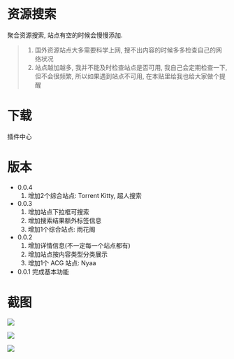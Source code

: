 # 资源搜索
聚合资源搜索, 站点有空的时候会慢慢添加.

> 1. 国外资源站点大多需要科学上网, 搜不出内容的时候多多检查自己的网络状况
> 2. 站点越加越多, 我并不能及时检查站点是否可用, 我自己会定期检查一下, 但不会很频繁, 所以如果遇到站点不可用, 在本贴里给我也给大家做个提醒

# 下载
插件中心

# 版本
- 0.0.4
  1. 增加2个综合站点: Torrent Kitty, 超人搜索
- 0.0.3
  1. 增加站点下拉框可搜索
  2. 增加搜索结果额外标签信息
  3. 增加1个综合站点: 雨花阁
- 0.0.2  
  1. 增加详情信息(不一定每一个站点都有)
  2. 增加站点按内容类型分类展示
  3. 增加1个 ACG 站点: Nyaa
- 0.0.1 
完成基本功能

# 截图
![](https://s1.ax1x.com/2020/06/18/NZrEfs.png)

![](https://img04.sogoucdn.com/app/a/100520146/4dc88772d42c2775b645eea6e1608f84)

![](https://s1.ax1x.com/2020/06/18/NZrQ7F.png)
